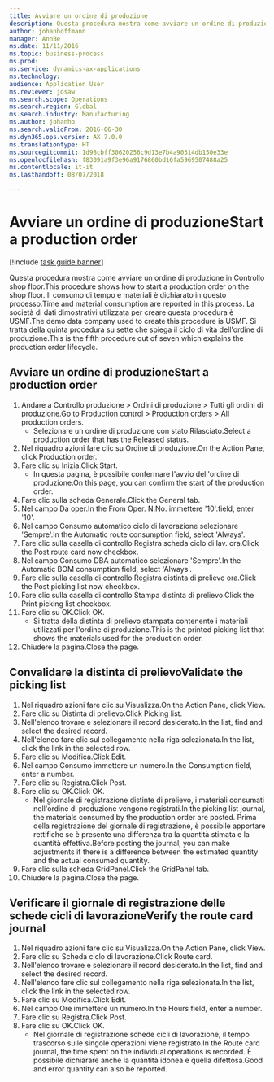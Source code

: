 ```yaml
---
title: Avviare un ordine di produzione
description: Questa procedura mostra come avviare un ordine di produzione in Controllo shop floor.
author: johanhoffmann
manager: AnnBe
ms.date: 11/11/2016
ms.topic: business-process
ms.prod: 
ms.service: dynamics-ax-applications
ms.technology: 
audience: Application User
ms.reviewer: josaw
ms.search.scope: Operations
ms.search.region: Global
ms.search.industry: Manufacturing
ms.author: johanho
ms.search.validFrom: 2016-06-30
ms.dyn365.ops.version: AX 7.0.0
ms.translationtype: HT
ms.sourcegitcommit: 1d98cbff30620256c9d13e7b4a90314db150e33e
ms.openlocfilehash: f83091a9f3e96a9176860bd16fa5969507488a25
ms.contentlocale: it-it
ms.lasthandoff: 08/07/2018

---
```

# <a name="start-a-production-order"></a><span data-ttu-id="c9f4d-103">Avviare un ordine di produzione</span><span class="sxs-lookup"><span data-stu-id="c9f4d-103">Start a production order</span></span>

[!include [task guide banner](../../includes/task-guide-banner.md)]

<span data-ttu-id="c9f4d-104">Questa procedura mostra come avviare un ordine di produzione in Controllo shop floor.</span><span class="sxs-lookup"><span data-stu-id="c9f4d-104">This procedure shows how to start a production order on the shop floor.</span></span> <span data-ttu-id="c9f4d-105">Il consumo di tempo e materiali è dichiarato in questo processo.</span><span class="sxs-lookup"><span data-stu-id="c9f4d-105">Time and material consumption are reported in this process.</span></span> <span data-ttu-id="c9f4d-106">La società di dati dimostrativi utilizzata per creare questa procedura è USMF.</span><span class="sxs-lookup"><span data-stu-id="c9f4d-106">The demo data company used to create this procedure is USMF.</span></span> <span data-ttu-id="c9f4d-107">Si tratta della quinta procedura su sette che spiega il ciclo di vita dell'ordine di produzione.</span><span class="sxs-lookup"><span data-stu-id="c9f4d-107">This is the fifth procedure out of seven which explains the production order lifecycle.</span></span>


## <a name="start-a-production-order"></a><span data-ttu-id="c9f4d-108">Avviare un ordine di produzione</span><span class="sxs-lookup"><span data-stu-id="c9f4d-108">Start a production order</span></span>
1. <span data-ttu-id="c9f4d-109">Andare a Controllo produzione > Ordini di produzione > Tutti gli ordini di produzione.</span><span class="sxs-lookup"><span data-stu-id="c9f4d-109">Go to Production control > Production orders > All production orders.</span></span>
    * <span data-ttu-id="c9f4d-110">Selezionare un ordine di produzione con stato Rilasciato.</span><span class="sxs-lookup"><span data-stu-id="c9f4d-110">Select a production order that has the Released status.</span></span>  
2. <span data-ttu-id="c9f4d-111">Nel riquadro azioni fare clic su Ordine di produzione.</span><span class="sxs-lookup"><span data-stu-id="c9f4d-111">On the Action Pane, click Production order.</span></span>
3. <span data-ttu-id="c9f4d-112">Fare clic su Inizia.</span><span class="sxs-lookup"><span data-stu-id="c9f4d-112">Click Start.</span></span>
    * <span data-ttu-id="c9f4d-113">In questa pagina, è possibile confermare l'avvio dell'ordine di produzione.</span><span class="sxs-lookup"><span data-stu-id="c9f4d-113">On this page, you can confirm the start of the production order.</span></span>  
4. <span data-ttu-id="c9f4d-114">Fare clic sulla scheda Generale.</span><span class="sxs-lookup"><span data-stu-id="c9f4d-114">Click the General tab.</span></span>
5. <span data-ttu-id="c9f4d-115">Nel campo Da oper.</span><span class="sxs-lookup"><span data-stu-id="c9f4d-115">In the From Oper.</span></span> <span data-ttu-id="c9f4d-116">N.</span><span class="sxs-lookup"><span data-stu-id="c9f4d-116">No.</span></span> <span data-ttu-id="c9f4d-117">immettere '10'.</span><span class="sxs-lookup"><span data-stu-id="c9f4d-117">field, enter '10'.</span></span>
6. <span data-ttu-id="c9f4d-118">Nel campo Consumo automatico ciclo di lavorazione selezionare 'Sempre'.</span><span class="sxs-lookup"><span data-stu-id="c9f4d-118">In the Automatic route consumption field, select 'Always'.</span></span>
7. <span data-ttu-id="c9f4d-119">Fare clic sulla casella di controllo Registra scheda ciclo di lav. ora.</span><span class="sxs-lookup"><span data-stu-id="c9f4d-119">Click the Post route card now checkbox.</span></span>
8. <span data-ttu-id="c9f4d-120">Nel campo Consumo DBA automatico selezionare 'Sempre'.</span><span class="sxs-lookup"><span data-stu-id="c9f4d-120">In the Automatic BOM consumption field, select 'Always'.</span></span>
9. <span data-ttu-id="c9f4d-121">Fare clic sulla casella di controllo Registra distinta di prelievo ora.</span><span class="sxs-lookup"><span data-stu-id="c9f4d-121">Click the Post picking list now checkbox.</span></span>
10. <span data-ttu-id="c9f4d-122">Fare clic sulla casella di controllo Stampa distinta di prelievo.</span><span class="sxs-lookup"><span data-stu-id="c9f4d-122">Click the Print picking list checkbox.</span></span>
11. <span data-ttu-id="c9f4d-123">Fare clic su OK.</span><span class="sxs-lookup"><span data-stu-id="c9f4d-123">Click OK.</span></span>
    * <span data-ttu-id="c9f4d-124">Si tratta della distinta di prelievo stampata contenente i materiali utilizzati per l'ordine di produzione.</span><span class="sxs-lookup"><span data-stu-id="c9f4d-124">This is the printed picking list that shows the materials used for the production order.</span></span>  
12. <span data-ttu-id="c9f4d-125">Chiudere la pagina.</span><span class="sxs-lookup"><span data-stu-id="c9f4d-125">Close the page.</span></span>

## <a name="validate-the-picking-list"></a><span data-ttu-id="c9f4d-126">Convalidare la distinta di prelievo</span><span class="sxs-lookup"><span data-stu-id="c9f4d-126">Validate the picking list</span></span>
1. <span data-ttu-id="c9f4d-127">Nel riquadro azioni fare clic su Visualizza.</span><span class="sxs-lookup"><span data-stu-id="c9f4d-127">On the Action Pane, click View.</span></span>
2. <span data-ttu-id="c9f4d-128">Fare clic su Distinta di prelievo.</span><span class="sxs-lookup"><span data-stu-id="c9f4d-128">Click Picking list.</span></span>
3. <span data-ttu-id="c9f4d-129">Nell'elenco trovare e selezionare il record desiderato.</span><span class="sxs-lookup"><span data-stu-id="c9f4d-129">In the list, find and select the desired record.</span></span>
4. <span data-ttu-id="c9f4d-130">Nell'elenco fare clic sul collegamento nella riga selezionata.</span><span class="sxs-lookup"><span data-stu-id="c9f4d-130">In the list, click the link in the selected row.</span></span>
5. <span data-ttu-id="c9f4d-131">Fare clic su Modifica.</span><span class="sxs-lookup"><span data-stu-id="c9f4d-131">Click Edit.</span></span>
6. <span data-ttu-id="c9f4d-132">Nel campo Consumo immettere un numero.</span><span class="sxs-lookup"><span data-stu-id="c9f4d-132">In the Consumption field, enter a number.</span></span>
7. <span data-ttu-id="c9f4d-133">Fare clic su Registra.</span><span class="sxs-lookup"><span data-stu-id="c9f4d-133">Click Post.</span></span>
8. <span data-ttu-id="c9f4d-134">Fare clic su OK.</span><span class="sxs-lookup"><span data-stu-id="c9f4d-134">Click OK.</span></span>
    * <span data-ttu-id="c9f4d-135">Nel giornale di registrazione distinte di prelievo, i materiali consumati nell'ordine di produzione vengono registrati.</span><span class="sxs-lookup"><span data-stu-id="c9f4d-135">In the picking list journal, the materials consumed by the production order are posted.</span></span> <span data-ttu-id="c9f4d-136">Prima della registrazione del giornale di registrazione, è possibile apportare rettifiche se è presente una differenza tra la quantità stimata e la quantità effettiva.</span><span class="sxs-lookup"><span data-stu-id="c9f4d-136">Before posting the journal, you can make adjustments if there is a difference between the estimated quantity and the actual consumed quantity.</span></span>  
9. <span data-ttu-id="c9f4d-137">Fare clic sulla scheda GridPanel.</span><span class="sxs-lookup"><span data-stu-id="c9f4d-137">Click the GridPanel tab.</span></span>
10. <span data-ttu-id="c9f4d-138">Chiudere la pagina.</span><span class="sxs-lookup"><span data-stu-id="c9f4d-138">Close the page.</span></span>

## <a name="verify-the-route-card-journal"></a><span data-ttu-id="c9f4d-139">Verificare il giornale di registrazione delle schede cicli di lavorazione</span><span class="sxs-lookup"><span data-stu-id="c9f4d-139">Verify the route card journal</span></span>
1. <span data-ttu-id="c9f4d-140">Nel riquadro azioni fare clic su Visualizza.</span><span class="sxs-lookup"><span data-stu-id="c9f4d-140">On the Action Pane, click View.</span></span>
2. <span data-ttu-id="c9f4d-141">Fare clic su Scheda ciclo di lavorazione.</span><span class="sxs-lookup"><span data-stu-id="c9f4d-141">Click Route card.</span></span>
3. <span data-ttu-id="c9f4d-142">Nell'elenco trovare e selezionare il record desiderato.</span><span class="sxs-lookup"><span data-stu-id="c9f4d-142">In the list, find and select the desired record.</span></span>
4. <span data-ttu-id="c9f4d-143">Nell'elenco fare clic sul collegamento nella riga selezionata.</span><span class="sxs-lookup"><span data-stu-id="c9f4d-143">In the list, click the link in the selected row.</span></span>
5. <span data-ttu-id="c9f4d-144">Fare clic su Modifica.</span><span class="sxs-lookup"><span data-stu-id="c9f4d-144">Click Edit.</span></span>
6. <span data-ttu-id="c9f4d-145">Nel campo Ore immettere un numero.</span><span class="sxs-lookup"><span data-stu-id="c9f4d-145">In the Hours field, enter a number.</span></span>
7. <span data-ttu-id="c9f4d-146">Fare clic su Registra.</span><span class="sxs-lookup"><span data-stu-id="c9f4d-146">Click Post.</span></span>
8. <span data-ttu-id="c9f4d-147">Fare clic su OK.</span><span class="sxs-lookup"><span data-stu-id="c9f4d-147">Click OK.</span></span>
    * <span data-ttu-id="c9f4d-148">Nel giornale di registrazione schede cicli di lavorazione, il tempo trascorso sulle singole operazioni viene registrato.</span><span class="sxs-lookup"><span data-stu-id="c9f4d-148">In the Route card journal, the time spent on the individual operations is recorded.</span></span> <span data-ttu-id="c9f4d-149">È possibile dichiarare anche la quantità idonea e quella difettosa.</span><span class="sxs-lookup"><span data-stu-id="c9f4d-149">Good and error quantity can also be reported.</span></span>  

